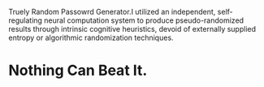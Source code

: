 Truely Random Passowrd Generator.I utilized an independent, self-regulating neural computation system to produce pseudo-randomized results through intrinsic cognitive heuristics, devoid of externally supplied entropy or algorithmic randomization techniques.

# Nothing Can Beat It.
